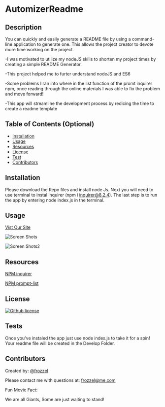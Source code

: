  
  # AutomizerReadme
 
  ## Description
  You can quickly and easily generate a README file by using a command-line application to generate one. This allows the project creator to devote more time working on the project.

  -I was motivated to utilize my nodeJS skills to shorten my project times by creating a simple README Generator.

  -This project helped me to furter understand nodeJS and ES6

  -Some problems I ran into where in the list function of the promt inquirer npm, once reading through the online materials I was able to fix the problem and move forward!
  
  -This app will streamline the development process by redicing the time to create a readme template
  
  ## Table of Contents (Optional)
  
  - [Installation](#installation)
  - [Usage](#usage)
  - [Resources](#resources)
  - [License](#license)
  - [Test](#tests)
  - [Contributors](#contributors)
  
  ## Installation
  Please download the Repo files and install node Js. Next you will need to use terminal to instal inquirer (npm i inquirer@8.2.4). The last step is to run the app by entering node index.js in the terminal.
  
  ## Usage
  [Vist Our Site](https://github.com/frozzel/AutomizerReadme)
  
  
![Screen Shots](./assets/images/YOURIMAGE.png)

![Screen Shots2](./assets/images/YOURIMAGE2.png)

  ## Resources

  [NPM inquirer](https://www.npmjs.com/package/inquirer/v/8.2.4)

  [NPM prompt-list](https://www.npmjs.com/package/prompt-list)
  

  
  ## License
  
  [![Github license](https://img.shields.io/badge/License-MIT-yellow.svg)](https://opensource.org/licenses/MIT)
  
  ## Tests

  Once you've instaled the app just use node index.js to take it for a spin! Your readme file will be created in the Develop Folder.
  
  ## Contributors 

  Created by: [@frozzel](https://github.com/frozzel)
  
  Please contact me with questions at: frozzel@me.com
  
  Fun Movie Fact: 
  
  We are all Giants, Some are just waiting to stand!
